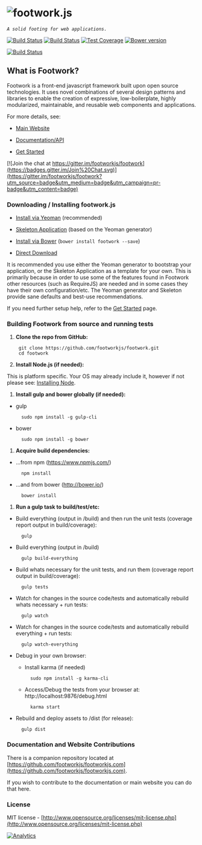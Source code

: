 ![footwork.js](https://raw.github.com/footworkjs/footwork/master/dist/gh-footwork-logo.png)
========

*```A solid footing for web applications.```*

[![Build Status](https://travis-ci.org/footworkjs/footwork.png?branch=master)](https://travis-ci.org/footworkjs/footwork) [![Build Status](https://saucelabs.com/buildstatus/reflectiv?r=4)](https://saucelabs.com/u/reflectiv) [![Test Coverage](https://coveralls.io/repos/github/footworkjs/footwork/badge.svg?branch=master)](https://coveralls.io/github/footworkjs/footwork) [![Bower version](https://badge.fury.io/bo/footwork.svg)](https://badge.fury.io/bo/footwork)

[![Build Status](https://saucelabs.com/browser-matrix/reflectiv.svg?r=7)](https://saucelabs.com/u/reflectiv)

## What is Footwork?

Footwork is a front-end javascript framework built upon open source technologies. It uses novel combinations of several design patterns and libraries to enable the creation of expressive, low-boilerplate, highly modularized, maintainable, and reusable web components and applications.

For more details, see:

* [Main Website](http://footworkjs.com/ "http://footworkjs.com")

* [Documentation/API](http://footworkjs.com/docs/list "Documentation and API information")

* [Get Started](http://footworkjs.com/get-started "Get Started")

[![Join the chat at https://gitter.im/footworkjs/footwork](https://badges.gitter.im/Join%20Chat.svg)](https://gitter.im/footworkjs/footwork?utm_source=badge&utm_medium=badge&utm_campaign=pr-badge&utm_content=badge)

### Downloading / Installing footwork.js

  * [Install via Yeoman](https://github.com/footworkjs/generator-footwork#readme "FootworkJS Yeoman Generator") (recommended)

  * [Skeleton Application](https://github.com/footworkjs/skeleton-app#readme "Skeleton Application") (based on the Yeoman generator)

  * [Install via Bower](http://footworkjs.com/get-started#bower) (```bower install footwork --save```)

  * [Direct Download](http://footworkjs.com/get-started#download)

It is recommended you use either the Yeoman generator to bootstrap your application, or the Skeleton Application as a template for your own. This is primarily because in order to use some of the features found in Footwork other resources (such as RequireJS) are needed and in some cases they have their own configuration/etc. The Yeoman generator and Skeleton provide sane defaults and best-use recommendations.

If you need further setup help, refer to the [Get Started](http://footworkjs.com/get-started "Get Started") page.

### Building Footwork from source and running tests

1. **Clone the repo from GitHub:**
  
        git clone https://github.com/footworkjs/footwork.git
        cd footwork

1. **Install Node.js (if needed):**

  This is platform specific. Your OS may already include it, however if not please see: [Installing Node](https://docs.npmjs.com/getting-started/installing-node).

1. **Install gulp and bower globally (if needed):**

  * gulp
  
          sudo npm install -g gulp-cli

  * bower
  
          sudo npm install -g bower

1. **Acquire build dependencies:**

  * ...from npm (https://www.npmjs.com/)
  
          npm install

  * ...and from bower (http://bower.io/)
  
          bower install

1. **Run a gulp task to build/test/etc:**
  
  * Build everything (output in /build) and then run the unit tests (coverage report output in build/coverage):
  
          gulp

  * Build everything (output in /build)
  
          gulp build-everything

  * Build whats necessary for the unit tests, and run them (coverage report output in build/coverage):
  
          gulp tests

  * Watch for changes in the source code/tests and automatically rebuild whats necessary + run tests:
  
          gulp watch

  * Watch for changes in the source code/tests and automatically rebuild everything + run tests:
  
          gulp watch-everything

  * Debug in your own browser:
  
    * Install karma (if needed)

            sudo npm install -g karma-cli
          
    * Access/Debug the tests from your browser at: http://localhost:9876/debug.html

            karma start

  * Rebuild and deploy assets to /dist (for release):
  
          gulp dist

### Documentation and Website Contributions

There is a companion repository located at [https://github.com/footworkjs/footworkjs.com](https://github.com/footworkjs/footworkjs.com).

If you wish to contribute to the documentation or main website you can do that here.

### License

MIT license - [http://www.opensource.org/licenses/mit-license.php](http://www.opensource.org/licenses/mit-license.php)

[![Analytics](https://ga-beacon.appspot.com/UA-52543452-1/footwork/GITHUB-ROOT)](https://github.com/footworkjs/ga-beacon)
